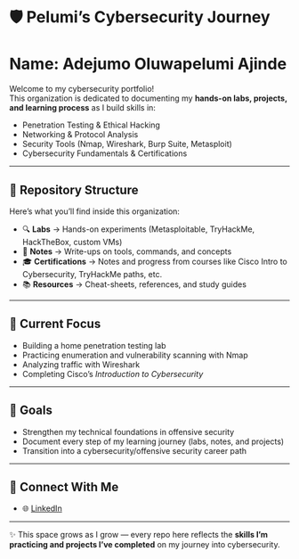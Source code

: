 # 🛡️ Pelumi’s Cybersecurity Journey  
# Name: Adejumo Oluwapelumi Ajinde
Welcome to my cybersecurity portfolio!  
This organization is dedicated to documenting my **hands-on labs, projects, and learning process** as I build skills in:  
- Penetration Testing & Ethical Hacking  
- Networking & Protocol Analysis  
- Security Tools (Nmap, Wireshark, Burp Suite, Metasploit)  
- Cybersecurity Fundamentals & Certifications  

---

## 📂 Repository Structure  
Here’s what you’ll find inside this organization:  

- 🔍 **Labs** → Hands-on experiments (Metasploitable, TryHackMe, HackTheBox, custom VMs)  
- 📝 **Notes** → Write-ups on tools, commands, and concepts  
- 🎓 **Certifications** → Notes and progress from courses like Cisco Intro to Cybersecurity, TryHackMe paths, etc.  
- 📚 **Resources** → Cheat-sheets, references, and study guides  

---

## 🚀 Current Focus  
- Building a home penetration testing lab  
- Practicing enumeration and vulnerability scanning with Nmap  
- Analyzing traffic with Wireshark  
- Completing Cisco’s *Introduction to Cybersecurity*  

---

## 🎯 Goals  
- Strengthen my technical foundations in offensive security  
- Document every step of my learning journey (labs, notes, and projects)  
- Transition into a cybersecurity/offensive security career path  

---

## 🤝 Connect With Me  
- 🌐 [LinkedIn](https://www.linkedin.com/in/oluwapelumi-adejumo-402284235/)  


---

✨ This space grows as I grow — every repo here reflects the **skills I’m practicing and projects I’ve completed** on my journey into cybersecurity.  
